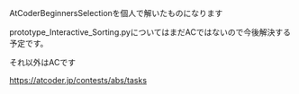 AtCoderBeginnersSelectionを個人で解いたものになります

prototype_Interactive_Sorting.pyについてはまだACではないので今後解決する予定です。

それ以外はACです

https://atcoder.jp/contests/abs/tasks